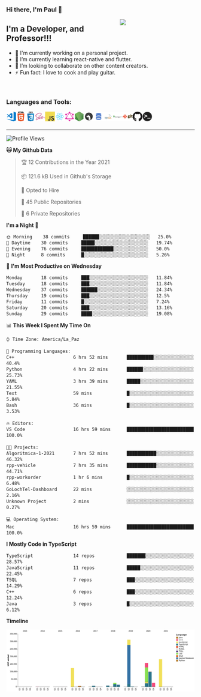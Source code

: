 ### Hi there, I'm Paul 👋
<img align='right' src='https://media.giphy.com/media/bcKmIWkUMCjVm/giphy.gif' width='200"'>

## I'm a Developer, and Professor!!!
- 🔭 I'm currently working on a personal project. 
- 🌱 I’m currently learning react-native and flutter. 
- 👯 I’m looking to collaborate on other content creators. 
- ⚡ Fun fact: I love to cook and play guitar. 
<br/>

### Languages and Tools:
[<img align="left" alt="Visual Studio Code" width="26px" src="https://raw.githubusercontent.com/github/explore/80688e429a7d4ef2fca1e82350fe8e3517d3494d/topics/visual-studio-code/visual-studio-code.png" />][webdevplaylist]
[<img align="left" alt="HTML5" width="26px" src="https://raw.githubusercontent.com/github/explore/80688e429a7d4ef2fca1e82350fe8e3517d3494d/topics/html/html.png" />][webdevplaylist]
[<img align="left" alt="CSS3" width="26px" src="https://raw.githubusercontent.com/github/explore/80688e429a7d4ef2fca1e82350fe8e3517d3494d/topics/css/css.png" />][cssplaylist]
[<img align="left" alt="Sass" width="26px" src="https://raw.githubusercontent.com/github/explore/80688e429a7d4ef2fca1e82350fe8e3517d3494d/topics/sass/sass.png" />][cssplaylist]
[<img align="left" alt="JavaScript" width="26px" src="https://raw.githubusercontent.com/github/explore/80688e429a7d4ef2fca1e82350fe8e3517d3494d/topics/javascript/javascript.png" />][jsplaylist]
[<img align="left" alt="React" width="26px" src="https://raw.githubusercontent.com/github/explore/80688e429a7d4ef2fca1e82350fe8e3517d3494d/topics/react/react.png" />][reactplaylist]
[<img align="left" alt="GraphQL" width="26px" src="https://raw.githubusercontent.com/github/explore/80688e429a7d4ef2fca1e82350fe8e3517d3494d/topics/graphql/graphql.png" />][webdevplaylist]
[<img align="left" alt="Node.js" width="26px" src="https://raw.githubusercontent.com/github/explore/80688e429a7d4ef2fca1e82350fe8e3517d3494d/topics/nodejs/nodejs.png" />][webdevplaylist]
[<img align="left" alt="Deno" width="26px" src="https://raw.githubusercontent.com/github/explore/361e2821e2dea67711cde99c9c40ed357061cf27/topics/deno/deno.png" />][webdevplaylist]
[<img align="left" alt="SQL" width="26px" src="https://raw.githubusercontent.com/github/explore/80688e429a7d4ef2fca1e82350fe8e3517d3494d/topics/sql/sql.png" />][webdevplaylist]
[<img align="left" alt="MySQL" width="26px" src="https://raw.githubusercontent.com/github/explore/80688e429a7d4ef2fca1e82350fe8e3517d3494d/topics/mysql/mysql.png" />][webdevplaylist]
[<img align="left" alt="MongoDB" width="26px" src="https://raw.githubusercontent.com/github/explore/80688e429a7d4ef2fca1e82350fe8e3517d3494d/topics/mongodb/mongodb.png" />][webdevplaylist]
[<img align="left" alt="Git" width="26px" src="https://raw.githubusercontent.com/github/explore/80688e429a7d4ef2fca1e82350fe8e3517d3494d/topics/git/git.png" />][webdevplaylist]
[<img align="left" alt="GitHub" width="26px" src="https://raw.githubusercontent.com/github/explore/78df643247d429f6cc873026c0622819ad797942/topics/github/github.png" />][webdevplaylist]
[<img align="left" alt="Terminal" width="26px" src="https://raw.githubusercontent.com/github/explore/80688e429a7d4ef2fca1e82350fe8e3517d3494d/topics/terminal/terminal.png" />][webdevplaylist]

<br />
<br />

---

<!--START_SECTION:waka-->
![Profile Views](http://img.shields.io/badge/Profile%20Views-2-blue)

**🐱 My Github Data** 

> 🏆 12 Contributions in the Year 2021
 > 
> 📦 121.6 kB Used in Github's Storage 
 > 
> 💼 Opted to Hire
 > 
> 📜 45 Public Repositories 
 > 
> 🔑 6 Private Repositories  
 > 
**I'm a Night 🦉** 

```text
🌞 Morning    38 commits     ██████░░░░░░░░░░░░░░░░░░░   25.0% 
🌆 Daytime    30 commits     █████░░░░░░░░░░░░░░░░░░░░   19.74% 
🌃 Evening    76 commits     ████████████░░░░░░░░░░░░░   50.0% 
🌙 Night      8 commits      █░░░░░░░░░░░░░░░░░░░░░░░░   5.26%

```
📅 **I'm Most Productive on Wednesday** 

```text
Monday       18 commits     ███░░░░░░░░░░░░░░░░░░░░░░   11.84% 
Tuesday      18 commits     ███░░░░░░░░░░░░░░░░░░░░░░   11.84% 
Wednesday    37 commits     ██████░░░░░░░░░░░░░░░░░░░   24.34% 
Thursday     19 commits     ███░░░░░░░░░░░░░░░░░░░░░░   12.5% 
Friday       11 commits     █░░░░░░░░░░░░░░░░░░░░░░░░   7.24% 
Saturday     20 commits     ███░░░░░░░░░░░░░░░░░░░░░░   13.16% 
Sunday       29 commits     ████░░░░░░░░░░░░░░░░░░░░░   19.08%

```


📊 **This Week I Spent My Time On** 

```text
⌚︎ Time Zone: America/La_Paz

💬 Programming Languages: 
C++                      6 hrs 52 mins       ██████████░░░░░░░░░░░░░░░   40.4% 
Python                   4 hrs 22 mins       ██████░░░░░░░░░░░░░░░░░░░   25.73% 
YAML                     3 hrs 39 mins       █████░░░░░░░░░░░░░░░░░░░░   21.55% 
Text                     59 mins             █░░░░░░░░░░░░░░░░░░░░░░░░   5.84% 
Bash                     36 mins             █░░░░░░░░░░░░░░░░░░░░░░░░   3.53%

🔥 Editors: 
VS Code                  16 hrs 59 mins      █████████████████████████   100.0%

🐱‍💻 Projects: 
Algoritmica-1-2021       7 hrs 52 mins       ███████████░░░░░░░░░░░░░░   46.32% 
rpp-vehicle              7 hrs 35 mins       ███████████░░░░░░░░░░░░░░   44.71% 
rpp-workorder            1 hr 6 mins         █░░░░░░░░░░░░░░░░░░░░░░░░   6.48% 
GoLochTel-Dashboard      22 mins             ░░░░░░░░░░░░░░░░░░░░░░░░░   2.16% 
Unknown Project          2 mins              ░░░░░░░░░░░░░░░░░░░░░░░░░   0.27%

💻 Operating System: 
Mac                      16 hrs 59 mins      █████████████████████████   100.0%

```

**I Mostly Code in TypeScript** 

```text
TypeScript               14 repos            ███████░░░░░░░░░░░░░░░░░░   28.57% 
JavaScript               11 repos            █████░░░░░░░░░░░░░░░░░░░░   22.45% 
TSQL                     7 repos             ███░░░░░░░░░░░░░░░░░░░░░░   14.29% 
C++                      6 repos             ███░░░░░░░░░░░░░░░░░░░░░░   12.24% 
Java                     3 repos             █░░░░░░░░░░░░░░░░░░░░░░░░   6.12%

```


**Timeline**

![Chart not found](https://raw.githubusercontent.com/PaulLandaeta/PaulLandaeta/master/charts/bar_graph.png) 


<!--END_SECTION:waka-->


[webdevplaylist]: https
[jsplaylist]: https
[cssplaylist]: https
[reactplaylist]: https